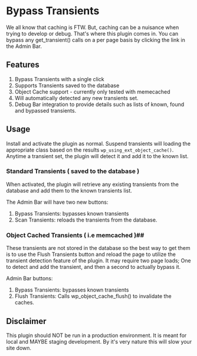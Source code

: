 # Bypass Transients #

We all know that caching is FTW. But, caching can be a nuisance when trying to develop or debug. That's where this plugin comes in.
You can bypass any get_transient() calls on a per page basis by clicking the link in the Admin Bar.

## Features ###
1. Bypass Transients with a single click
2. Supports Transients saved to the database
3. Object Cache support - currently only tested with memecached
4. Will automatically detected any new transients set.
5. Debug Bar integration to provide details such as lists of known, found and bypassed transients.


## Usage ##
Install and activate the plugin as normal. Suspend transients will loading the appropriate class based on the results `wp_using_ext_object_cache()`. Anytime a transient set, the plugin will detect it and add it to the
known list.

### Standard Transients ( saved to the database ) ##

When activated, the plugin will retrieve any existing transients from the database and add them to the known transients list.

The Admin Bar will have two new buttons:

1. Bypass Transients: bypasses known transients
2. Scan Transients: reloads the transients from the database.

### Object Cached Transients ( i.e memcached )##
These transients are not stored in the database so the best way to get them is to use the Flush Transients button and reload the page to utilize the transient detection feature of the plugin.
It may require two page loads; One to detect and add the transient, and then a second to actually bypass it.

Admin Bar buttons:

1. Bypass Transients: bypasses known transients
2. Flush Transients: Calls wp_object_cache_flush() to invalidate the caches.

## Disclaimer ##
This plugin should NOT be run in a production environment. It is meant for local and MAYBE staging development. By it's very nature this will slow 
your site down.
